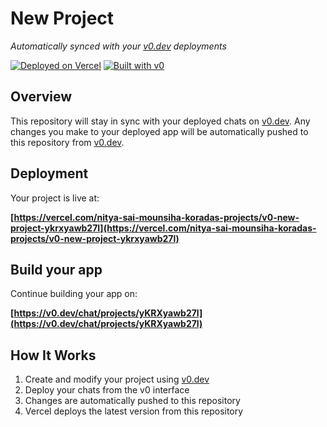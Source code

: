 # New Project

*Automatically synced with your [v0.dev](https://v0.dev) deployments*

[![Deployed on Vercel](https://img.shields.io/badge/Deployed%20on-Vercel-black?style=for-the-badge&logo=vercel)](https://vercel.com/nitya-sai-mounsiha-koradas-projects/v0-new-project-ykrxyawb27l)
[![Built with v0](https://img.shields.io/badge/Built%20with-v0.dev-black?style=for-the-badge)](https://v0.dev/chat/projects/yKRXyawb27l)

## Overview

This repository will stay in sync with your deployed chats on [v0.dev](https://v0.dev).
Any changes you make to your deployed app will be automatically pushed to this repository from [v0.dev](https://v0.dev).

## Deployment

Your project is live at:

**[https://vercel.com/nitya-sai-mounsiha-koradas-projects/v0-new-project-ykrxyawb27l](https://vercel.com/nitya-sai-mounsiha-koradas-projects/v0-new-project-ykrxyawb27l)**

## Build your app

Continue building your app on:

**[https://v0.dev/chat/projects/yKRXyawb27l](https://v0.dev/chat/projects/yKRXyawb27l)**

## How It Works

1. Create and modify your project using [v0.dev](https://v0.dev)
2. Deploy your chats from the v0 interface
3. Changes are automatically pushed to this repository
4. Vercel deploys the latest version from this repository